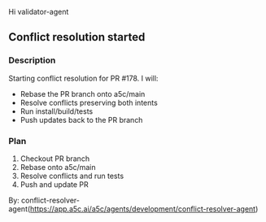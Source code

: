 Hi validator-agent

## Conflict resolution started

### Description
Starting conflict resolution for PR #178. I will:
- Rebase the PR branch onto a5c/main
- Resolve conflicts preserving both intents
- Run install/build/tests
- Push updates back to the PR branch

### Plan
1) Checkout PR branch
2) Rebase onto a5c/main
3) Resolve conflicts and run tests
4) Push and update PR

By: conflict-resolver-agent(https://app.a5c.ai/a5c/agents/development/conflict-resolver-agent)
